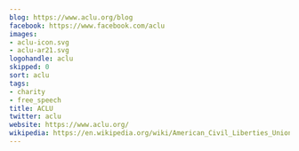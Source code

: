```yaml
---
blog: https://www.aclu.org/blog
facebook: https://www.facebook.com/aclu
images:
- aclu-icon.svg
- aclu-ar21.svg
logohandle: aclu
skipped: 0
sort: aclu
tags:
- charity
- free_speech
title: ACLU
twitter: aclu
website: https://www.aclu.org/
wikipedia: https://en.wikipedia.org/wiki/American_Civil_Liberties_Union
---
```

